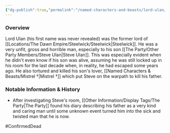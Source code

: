```yaml
---
{"dg-publish":true,"permalink":"/named-characters-and-beasts/lord-ulan/","tags":["NPC"],"updated":"2025-05-27T10:56:30.900+01:00"}
---
```



### Overview
Lord Ulan (his first name was never revealed) was the former lord of [[Locations/The Dawn Empire/Steelwick/Steelwick\|Steelwick]]. He was a very unfit, gross and horrible man, especially to his son [[The Party/Other Party Members/Steve Ulan\|Steve Ulan]]. This was especially evident when he didn't even know if his son was alive, assuming he was still locked up in his room for the last decade when, in reality, he had escaped some years ago. He also tortured and killed his son's lover, [[Named Characters & Beasts/Mistrel †\|Mistrel †]] which put Steve on the warpath to kill his father. 

### Notable Information & History  
- After investigating Steve's room, [[Other Information/Display Tags/The Party\|The Party]] found his diary describing his father as a very kind and caring man until some unknown event turned him into the sick and twisted man that he is now. 

#ConfirmedDead
